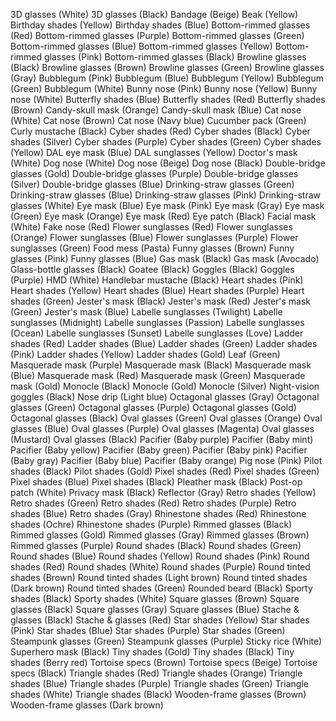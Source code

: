 3D glasses (White)
3D glasses (Black)
Bandage (Beige)
Beak (Yellow)
Birthday shades (Yellow)
Birthday shades (Blue)
Bottom-rimmed glasses (Red)
Bottom-rimmed glasses (Purple)
Bottom-rimmed glasses (Green)
Bottom-rimmed glasses (Blue)
Bottom-rimmed glasses (Yellow)
Bottom-rimmed glasses (Pink)
Bottom-rimmed glasses (Black)
Browline glasses (Black)
Browline glasses (Brown)
Browline glasses (Green)
Browline glasses (Gray)
Bubblegum (Pink)
Bubblegum (Blue)
Bubblegum (Yellow)
Bubblegum (Green)
Bubblegum (White)
Bunny nose (Pink)
Bunny nose (Yellow)
Bunny nose (White)
Butterfly shades (Blue)
Butterfly shades (Red)
Butterfly shades (Brown)
Candy-skull mask (Orange)
Candy-skull mask (Blue)
Cat nose (White)
Cat nose (Brown)
Cat nose (Navy blue)
Cucumber pack (Green)
Curly mustache (Black)
Cyber shades (Red)
Cyber shades (Black)
Cyber shades (Silver)
Cyber shades (Purple)
Cyber shades (Green)
Cyber shades (Yellow)
DAL eye mask (Blue)
DAL sunglasses (Yellow)
Doctor's mask (White)
Dog nose (White)
Dog nose (Beige)
Dog nose (Black)
Double-bridge glasses (Gold)
Double-bridge glasses (Purple)
Double-bridge glasses (Silver)
Double-bridge glasses (Blue)
Drinking-straw glasses (Green)
Drinking-straw glasses (Blue)
Drinking-straw glasses (Pink)
Drinking-straw glasses (White)
Eye mask (Blue)
Eye mask (Pink)
Eye mask (Gray)
Eye mask (Green)
Eye mask (Orange)
Eye mask (Red)
Eye patch (Black)
Facial mask (White)
Fake nose (Red)
Flower sunglasses (Red)
Flower sunglasses (Orange)
Flower sunglasses (Blue)
Flower sunglasses (Purple)
Flower sunglasses (Green)
Food mess (Pasta)
Funny glasses (Brown)
Funny glasses (Pink)
Funny glasses (Blue)
Gas mask (Black)
Gas mask (Avocado)
Glass-bottle glasses (Black)
Goatee (Black)
Goggles (Black)
Goggles (Purple)
HMD (White)
Handlebar mustache (Black)
Heart shades (Pink)
Heart shades (Yellow)
Heart shades (Blue)
Heart shades (Purple)
Heart shades (Green)
Jester's mask (Black)
Jester's mask (Red)
Jester's mask (Green)
Jester's mask (Blue)
Labelle sunglasses (Twilight)
Labelle sunglasses (Midnight)
Labelle sunglasses (Passion)
Labelle sunglasses (Ocean)
Labelle sunglasses (Sunset)
Labelle sunglasses (Love)
Ladder shades (Red)
Ladder shades (Blue)
Ladder shades (Green)
Ladder shades (Pink)
Ladder shades (Yellow)
Ladder shades (Gold)
Leaf (Green)
Masquerade mask (Purple)
Masquerade mask (Black)
Masquerade mask (Blue)
Masquerade mask (Red)
Masquerade mask (Green)
Masquerade mask (Gold)
Monocle (Black)
Monocle (Gold)
Monocle (Silver)
Night-vision goggles (Black)
Nose drip (Light blue)
Octagonal glasses (Gray)
Octagonal glasses (Green)
Octagonal glasses (Purple)
Octagonal glasses (Gold)
Octagonal glasses (Black)
Oval glasses (Green)
Oval glasses (Orange)
Oval glasses (Blue)
Oval glasses (Purple)
Oval glasses (Magenta)
Oval glasses (Mustard)
Oval glasses (Black)
Pacifier (Baby purple)
Pacifier (Baby mint)
Pacifier (Baby yellow)
Pacifier (Baby green)
Pacifier (Baby pink)
Pacifier (Baby gray)
Pacifier (Baby blue)
Pacifier (Baby orange)
Pig nose (Pink)
Pilot shades (Black)
Pilot shades (Gold)
Pixel shades (Red)
Pixel shades (Green)
Pixel shades (Blue)
Pixel shades (Black)
Pleather mask (Black)
Post-op patch (White)
Privacy mask (Black)
Reflector (Gray)
Retro shades (Yellow)
Retro shades (Green)
Retro shades (Red)
Retro shades (Purple)
Retro shades (Blue)
Retro shades (Gray)
Rhinestone shades (Red)
Rhinestone shades (Ochre)
Rhinestone shades (Purple)
Rimmed glasses (Black)
Rimmed glasses (Gold)
Rimmed glasses (Gray)
Rimmed glasses (Brown)
Rimmed glasses (Purple)
Round shades (Black)
Round shades (Green)
Round shades (Blue)
Round shades (Yellow)
Round shades (Pink)
Round shades (Red)
Round shades (White)
Round shades (Purple)
Round tinted shades (Brown)
Round tinted shades (Light brown)
Round tinted shades (Dark brown)
Round tinted shades (Green)
Rounded beard (Black)
Sporty shades (Black)
Sporty shades (White)
Square glasses (Brown)
Square glasses (Black)
Square glasses (Gray)
Square glasses (Blue)
Stache & glasses (Black)
Stache & glasses (Red)
Star shades (Yellow)
Star shades (Pink)
Star shades (Blue)
Star shades (Purple)
Star shades (Green)
Steampunk glasses (Green)
Steampunk glasses (Purple)
Sticky rice (White)
Superhero mask (Black)
Tiny shades (Gold)
Tiny shades (Black)
Tiny shades (Berry red)
Tortoise specs (Brown)
Tortoise specs (Beige)
Tortoise specs (Black)
Triangle shades (Red)
Triangle shades (Orange)
Triangle shades (Blue)
Triangle shades (Purple)
Triangle shades (Green)
Triangle shades (White)
Triangle shades (Black)
Wooden-frame glasses (Brown)
Wooden-frame glasses (Dark brown)
